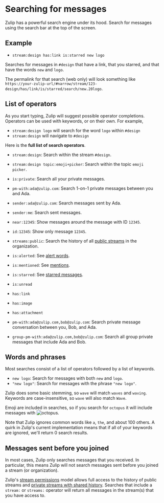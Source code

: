 # Searching for messages

Zulip has a powerful search engine under its hood. Search for messages using
the search bar at the top of the screen.

## Example

* `stream:design has:link is:starred new logo`

Searches for messages in `#design` that have a link, that you starred, and
that have the words `new` and `logo`.

The permalink for that search (web only) will look something like
`https://your-zulip-url/#narrow/stream/123-design/has/link/is/starred/search/new.20logo`.

## List of operators

As you start typing, Zulip will suggest possible operator completions.
Operators can be used with keywords, or on their own. For example,

* `stream:design logo` will search for the word `logo` within `#design`
* `stream:design` will navigate to `#design`

Here is the **full list of search operators**.

* `stream:design`: Search within the stream `#design`.
* `stream:design topic:emoji+picker`: Search within the topic `emoji picker`.
* `is:private`: Search all your private messages.
* `pm-with:ada@zulip.com`: Search 1-on-1 private messages between you and Ada.
* `sender:ada@zulip.com`: Search messages sent by Ada.
* `sender:me`: Search sent messages.
* `near:12345`: Show messages around the message with ID `12345`.
* `id:12345`: Show only message `12345`.
* `streams:public`: Search the history of all [public
  streams](/help/change-the-privacy-of-a-stream) in the organization.

* `is:alerted`: See [alert words](/help/add-an-alert-word).
* `is:mentioned`: See [mentions](/help/mention-a-user-or-group).
* `is:starred`: See [starred messages](/help/star-a-message).
* `is:unread`
* `has:link`
* `has:image`
* `has:attachment`
* `pm-with:ada@zulip.com,bob@zulip.com`: Search private message conversation
  between you, Bob, and Ada.
* `group-pm-with:ada@zulip.com,bob@zulip.com`: Search all group
  private messages that include Ada and Bob.

## Words and phrases

Most searches consist of a list of operators followed by a list of keywords.

* `new logo`: Search for messages with both `new` and `logo`.
* `"new logo"`: Search for messages with the phrase `"new logo"`.

Zulip does some basic stemming, so `wave` will match `waves` and
`waving`. Keywords are case-insensitive, so `wave` will also match `Wave`.

Emoji are included in searches, so if you search for `octopus` it will
include messages with
<img src="/static/generated/emoji/images-google-64/1f419.png" alt="octopus"
class="emoji-small"/>.


Note that Zulip ignores common words like `a`, `the`, and about 100
others. A quirk in Zulip's current implementation means that if all of your
keywords are ignored, we'll return 0 search results.

## Messages sent before you joined

In most cases, Zulip only searches messages that you received.  In
particular, this means Zulip will not search messages sent before you
joined a stream (or organization).

Zulip's [stream permissions](/help/stream-permissions) model allows
full access to the history of public streams and [private streams with
shared history](/help/stream-permissions).  Searches that include a
`stream:` or `streams:` operator will return all messages in the
stream(s) that you have access to.
